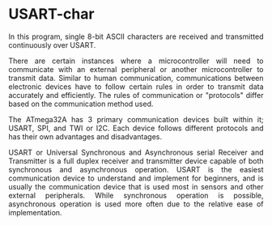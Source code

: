 # USART-char

<p align="justify">In this program, single 8-bit ASCII characters are received and transmitted continuously over USART.</p>

<p align="justify">There are certain instances where a microcontroller will need to communicate with an external peripheral or another microcontroller to transmit data. Similar to
human communication, communications between electronic devices have to follow certain rules in order to transmit data accurately and efficiently. The rules of communication or 
"protocols" differ based on the communication method used.</p>

<p align="justify">The ATmega32A has 3 primary communication devices built within it; USART, SPI, and TWI or I2C. Each device follows different protocols and has their own 
advantages and disadvantages.</p>

<p align="justify">USART or Universal Synchronous and Asynchronous serial Receiver and Transmitter is a full duplex receiver and transmitter device capable of both synchronous and
asynchronous operation. USART is the easiest communication device to understand and implement for beginners, and is usually the communication device that is used most in sensors and other external peripherals. While synchronous operation is possible, asynchronous operation is used more often due to the relative ease of implementation.</p>
